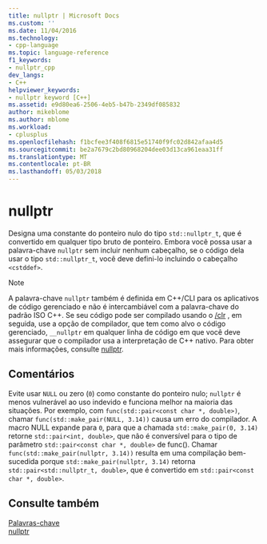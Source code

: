 ```yaml
---
title: nullptr | Microsoft Docs
ms.custom: ''
ms.date: 11/04/2016
ms.technology:
- cpp-language
ms.topic: language-reference
f1_keywords:
- nullptr_cpp
dev_langs:
- C++
helpviewer_keywords:
- nullptr keyword [C++]
ms.assetid: e9d80ea6-2506-4eb5-b47b-2349df085832
author: mikeblome
ms.author: mblome
ms.workload:
- cplusplus
ms.openlocfilehash: f1bcfee3f408f6815e51740f9fc02d842afaa4d5
ms.sourcegitcommit: be2a7679c2bd80968204dee03d13ca961eaa31ff
ms.translationtype: MT
ms.contentlocale: pt-BR
ms.lasthandoff: 05/03/2018
---
```

# <a name="nullptr"></a>nullptr
Designa uma constante do ponteiro nulo do tipo `std::nullptr_t`, que é convertido em qualquer tipo bruto de ponteiro.  Embora você possa usar a palavra-chave `nullptr` sem incluir nenhum cabeçalho, se o código dela usar o tipo `std::nullptr_t`, você deve defini-lo incluindo o cabeçalho `<cstddef>`.  
  
> [!NOTE]
>  A palavra-chave `nullptr` também é definida em C++/CLI para os aplicativos de código gerenciado e não é intercambiável com a palavra-chave do padrão ISO C++. Se seu código pode ser compilado usando o [/clr](../build/reference/clr-common-language-runtime-compilation.md) , em seguida, use a opção de compilador, que tem como alvo o código gerenciado, `__nullptr` em qualquer linha de código em que você deve assegurar que o compilador usa a interpretação de C++ nativo. Para obter mais informações, consulte [nullptr](../windows/nullptr-cpp-component-extensions.md).  
  
## <a name="remarks"></a>Comentários  
 Evite usar `NULL` ou zero (`0`) como constante do ponteiro nulo; `nullptr` é menos vulnerável ao uso indevido e funciona melhor na maioria das situações.  Por exemplo, com `func(std::pair<const char *, double>)`, chamar `func(std::make_pair(NULL, 3.14))` causa um erro do compilador.  A macro NULL expande para `0`, para que a chamada `std::make_pair(0, 3.14)` retorne `std::pair<int, double>`, que não é conversível para o tipo de parâmetro `std::pair<const char *, double>` de func().  Chamar `func(std::make_pair(nullptr, 3.14))` resulta em uma compilação bem-sucedida porque `std::make_pair(nullptr, 3.14)` retorna `std::pair<std::nullptr_t, double>`, que é convertido em `std::pair<const char *, double>`.  
  
## <a name="see-also"></a>Consulte também  
 [Palavras-chave](../cpp/keywords-cpp.md)   
 [nullptr](../windows/nullptr-cpp-component-extensions.md)